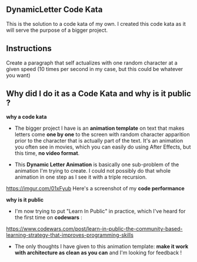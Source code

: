 ## DynamicLetter Code Kata

This is the solution to a code kata of my own.
I created this code kata as it will serve the purpose of a bigger project.

## Instructions

Create a paragraph that self actualizes with one random character at a given speed (10 times per second in my case, but this could be whatever you want)

## Why did I do it as a Code Kata and why is it public ?

**why a code kata**

- The bigger project I have is an **animation template** on text that makes letters come **one by one** to the screen with random character apparition prior to the character that is actually part of the text. It's an animation you often see in movies, which you can easily do using After Effects, but this time, **no video format**.

- This **Dynamic Letter Animation** is basically one sub-problem of the animation I'm trying to create. I could not possibly do that whole animation in one step as I see it with a triple recursion.

https://imgur.com/01xFyub Here's a screenshot of my **code performance**

**why is it public**

- I'm now trying to put "Learn In Public" in practice, which I've heard for the first time on **codewars** :

https://www.codewars.com/post/learn-in-public-the-community-based-learning-strategy-that-improves-programming-skills

- The only thoughts I have given to this animation template: **make it work with architecture as clean as you can** and I'm looking for feedback !
